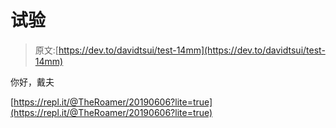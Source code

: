 # 试验

> 原文:[https://dev.to/davidtsui/test-14mm](https://dev.to/davidtsui/test-14mm)

你好，戴夫

[https://repl.it/@TheRoamer/20190606?lite=true](https://repl.it/@TheRoamer/20190606?lite=true)